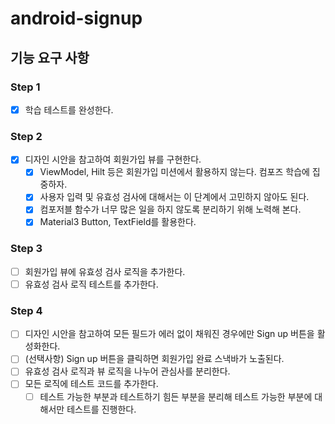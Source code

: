 # android-signup

## 기능 요구 사항

### Step 1
- [x] 학습 테스트를 완성한다.

### Step 2
- [x] 디자인 시안을 참고하여 회원가입 뷰를 구현한다.
  - [x] ViewModel, Hilt 등은 회원가입 미션에서 활용하지 않는다. 컴포즈 학습에 집중하자.
  - [x] 사용자 입력 및 유효성 검사에 대해서는 이 단계에서 고민하지 않아도 된다.
  - [x] 컴포저블 함수가 너무 많은 일을 하지 않도록 분리하기 위해 노력해 본다.
  - [x] Material3 Button, TextField를 활용한다. 

### Step 3
- [ ] 회원가입 뷰에 유효성 검사 로직을 추가한다.
- [ ] 유효성 검사 로직 테스트를 추가한다.

### Step 4
- [ ] 디자인 시안을 참고하여 모든 필드가 에러 없이 채워진 경우에만 Sign up 버튼을 활성화한다.
- [ ] (선택사항) Sign up 버튼을 클릭하면 회원가입 완료 스낵바가 노출된다.
- [ ] 유효성 검사 로직과 뷰 로직을 나누어 관심사를 분리한다.
- [ ] 모든 로직에 테스트 코드를 추가한다.
  - [ ] 테스트 가능한 부분과 테스트하기 힘든 부분을 분리해 테스트 가능한 부분에 대해서만 테스트를 진행한다.
